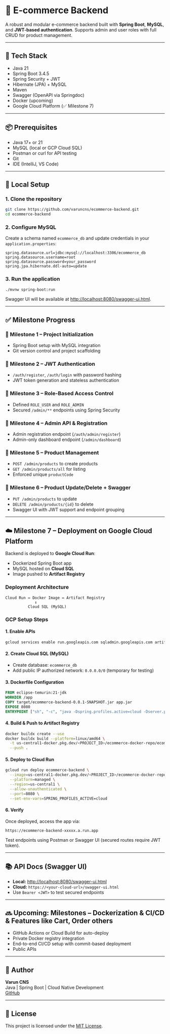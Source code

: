 # 🛒 E-commerce Backend

A robust and modular e-commerce backend built with **Spring Boot**, **MySQL**, and **JWT-based authentication**. Supports admin and user roles with full CRUD for product management.

---

## 🚀 Tech Stack

- Java 21
- Spring Boot 3.4.5
- Spring Security + JWT
- Hibernate (JPA) + MySQL
- Maven
- Swagger (OpenAPI via Springdoc)
- Docker (upcoming)
- Google Cloud Platform (✅ Milestone 7)

---

## 📦 Prerequisites

- Java 17+ or 21
- MySQL (local or GCP Cloud SQL)
- Postman or curl for API testing
- Git
- IDE (IntelliJ, VS Code)

---

## 🧪 Local Setup

### 1. Clone the repository

```bash
git clone https://github.com/varuncns/ecommerce-backend.git
cd ecommerce-backend
```

### 2. Configure MySQL

Create a schema named `ecommerce_db` and update credentials in your `application.properties`:

```properties
spring.datasource.url=jdbc:mysql://localhost:3306/ecommerce_db
spring.datasource.username=root
spring.datasource.password=your_password
spring.jpa.hibernate.ddl-auto=update
```

### 3. Run the application

```bash
./mvnw spring-boot:run
```

Swagger UI will be available at [http://localhost:8080/swagger-ui.html](http://localhost:8080/swagger-ui.html).

---

## ✅ Milestone Progress

### 🔹 Milestone 1 – Project Initialization
- Spring Boot setup with MySQL integration
- Git version control and project scaffolding

### 🔹 Milestone 2 – JWT Authentication
- `/auth/register`, `/auth/login` with password hashing
- JWT token generation and stateless authentication

### 🔹 Milestone 3 – Role-Based Access Control
- Defined `ROLE_USER` and `ROLE_ADMIN`
- Secured `/admin/**` endpoints using Spring Security

### 🔹 Milestone 4 – Admin API & Registration
- Admin registration endpoint (`/auth/admin/register`)
- Admin-only dashboard endpoint (`/admin/dashboard`)

### 🔹 Milestone 5 – Product Management
- `POST /admin/products` to create products
- `GET /admin/products/all` for listing
- Enforced unique `productCode`

### 🔹 Milestone 6 – Product Update/Delete + Swagger
- `PUT /admin/products` to update
- `DELETE /admin/products/{id}` to delete
- Swagger UI with JWT support and endpoint grouping

---

## ☁️ Milestone 7 – Deployment on Google Cloud Platform

Backend is deployed to **Google Cloud Run**:
- Dockerized Spring Boot app
- MySQL hosted on **Cloud SQL**
- Image pushed to **Artifact Registry**

### Deployment Architecture

```
Cloud Run ↔ Docker Image ↔ Artifact Registry
             ↕
          Cloud SQL (MySQL)
```

### GCP Setup Steps

#### 1. Enable APIs

```bash
gcloud services enable run.googleapis.com sqladmin.googleapis.com artifactregistry.googleapis.com
```

#### 2. Create Cloud SQL (MySQL)
- Create database: `ecommerce_db`
- Add public IP authorized network: `0.0.0.0/0` (temporary for testing)

#### 3. Dockerfile Configuration

```dockerfile
FROM eclipse-temurin:21-jdk
WORKDIR /app
COPY target/ecommerce-backend-0.0.1-SNAPSHOT.jar app.jar
EXPOSE 8080
ENTRYPOINT ["sh", "-c", "java -Dspring.profiles.active=cloud -Dserver.port=$PORT -jar app.jar"]
```

#### 4. Build & Push to Artifact Registry

```bash
docker buildx create --use
docker buildx build --platform=linux/amd64 \
  -t us-central1-docker.pkg.dev/<PROJECT_ID>/ecommerce-docker-repo/ecommerce-backend \
  --push .
```

#### 5. Deploy to Cloud Run

```bash
gcloud run deploy ecommerce-backend \
  --image=us-central1-docker.pkg.dev/<PROJECT_ID>/ecommerce-docker-repo/ecommerce-backend \
  --platform=managed \
  --region=us-central1 \
  --allow-unauthenticated \
  --port=8080 \
  --set-env-vars=SPRING_PROFILES_ACTIVE=cloud
```

#### 6. Verify

Once deployed, access the app via:

```
https://ecommerce-backend-xxxxx.a.run.app
```

Test endpoints using Postman or Swagger UI (secured routes require JWT token).

---

## 📚 API Docs (Swagger UI)

- **Local:** [http://localhost:8080/swagger-ui.html](http://localhost:8080/swagger-ui.html)
- **Cloud:** `https://<your-cloud-url>/swagger-ui.html`
- Use `Bearer <JWT>` to test secured endpoints

---

## 🔜 Upcoming: Milestones – Dockerization & CI/CD & Features like Cart, Order others

- GitHub Actions or Cloud Build for auto-deploy
- Private Docker registry integration
- End-to-end CI/CD setup with commit-based deployment
- Public APIs

---

## 👤 Author

**Varun CNS**  
Java | Spring Boot | Cloud Native Development  
[GitHub](https://github.com/varuncns)

---

## 📄 License

This project is licensed under the [MIT License](LICENSE).
